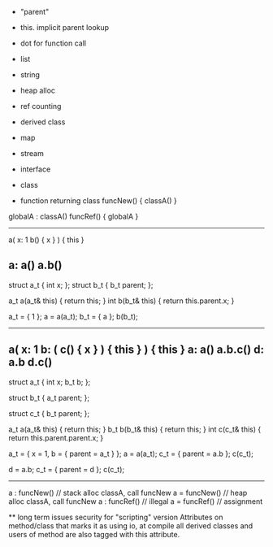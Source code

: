 * "parent"
* this. implicit parent lookup
* dot for function call

* list
* string
* heap alloc
* ref counting
* derived class
* map
* stream
* interface


* class
* function returning class
funcNew() {
	classA()
}

globalA : classA()
funcRef() {
	globalA
}

*********
a(
	x: 1
	b() { x }
) { this }

a: a()
a.b()
--
struct a_t {
	int x;
};
struct b_t {
	b_t parent;
};

a_t a(a_t& this) { return this; }
int b(b_t& this) { return this.parent.x; }

a_t = { 1 };
a = a(a_t);
b_t = { a };
b(b_t);
***********
a(
	x: 1
	b: (
		c() { x }
	) { this }
) { this }
a: a()
a.b.c()
d: a.b
d.c()
--
struct a_t {
	int x;
	b_t b;
};

struct b_t {
	a_t parent;
};

struct c_t {
	b_t parent;
};

a_t a(a_t& this) { return this; }
b_t b(b_t& this) { return this; }
int c(c_t& this) { return this.parent.parent.x; }

a_t = { x = 1, b = { parent = a_t } };
a = a(a_t);
c_t = { parent = a.b };
c(c_t);

d = a.b;
c_t = { parent = d };
c(c_t);
***********

a : funcNew() // stack alloc classA, call funcNew
a = funcNew() // heap alloc classA, call funcNew
a : funcRef() // illegal
a = funcRef() // assignment




** long term issues
security for "scripting" version
Attributes on method/class that marks it as using io, at compile all derived classes and users of method are also tagged with this attribute.

